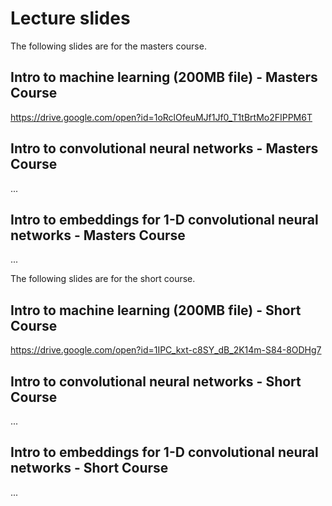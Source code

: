 # Lecture slides

The following slides are for the masters course.

## Intro to machine learning (200MB file) - Masters Course
https://drive.google.com/open?id=1oRclOfeuMJf1Jf0_T1tBrtMo2FIPPM6T

## Intro to convolutional neural networks - Masters Course
...

## Intro to embeddings for 1-D convolutional neural networks - Masters Course
...

The following slides are for the short course.

## Intro to machine learning (200MB file) - Short Course
https://drive.google.com/open?id=1IPC_kxt-c8SY_dB_2K14m-S84-8ODHg7

## Intro to convolutional neural networks - Short Course
...

## Intro to embeddings for 1-D convolutional neural networks - Short Course
...
